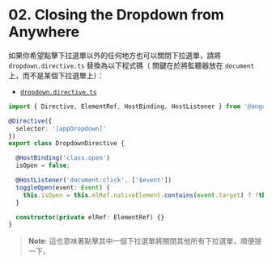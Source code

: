 # 02. Closing the Dropdown from Anywhere

如果你希望點擊下拉選單以外的任何地方也可以關閉下拉選單，請將 `dropdown.directive.ts` 替換為以下程式碼（
關鍵在於將監聽器放在 `document` 上，而不是某個下拉選單上）：

- [`dropdown.directive.ts`](../../course-project-1/src/app/shared/dropdown.directive.ts)

```ts
import { Directive, ElementRef, HostBinding, HostListener } from '@angular/core';

@Directive({
  selector: '[appDropdown]'
})
export class DropdownDirective {

  @HostBinding('class.open')
  isOpen = false;

  @HostListener('document:click', ['$event'])
  toggleOpen(event: Event) {
    this.isOpen = this.elRef.nativeElement.contains(event.target) ? !this.isOpen : false;
  }

  constructor(private elRef: ElementRef) {}
}
```

> **Note**:
> 這也意味著點擊其中一個下拉選單將關閉其他所有下拉選單，順便提一下。